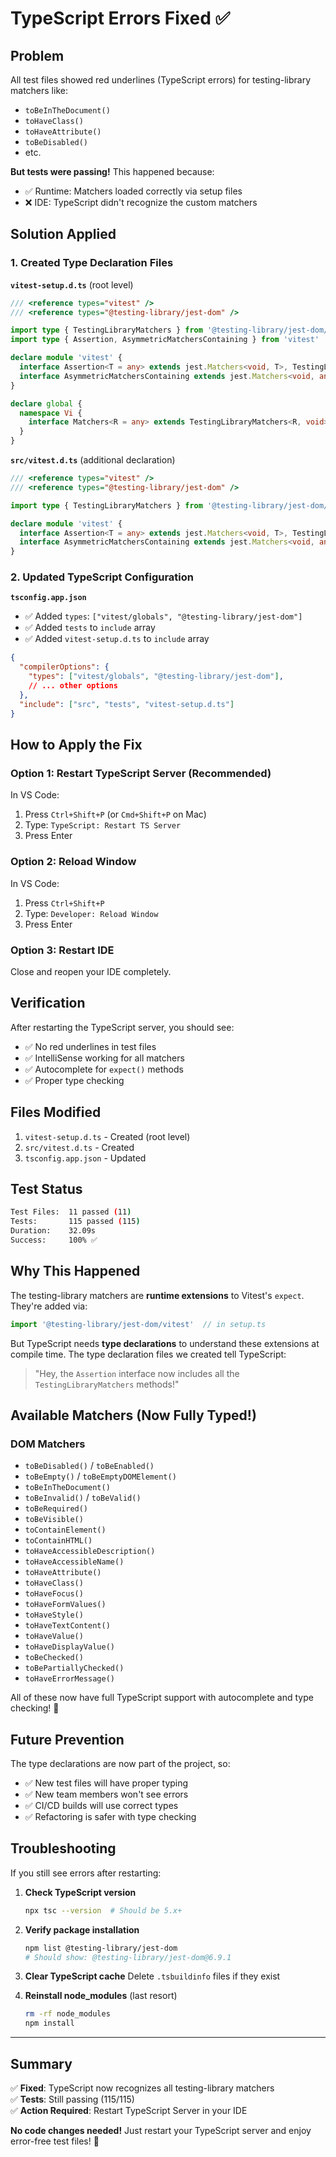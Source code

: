 # TypeScript Errors Fixed ✅

## Problem
All test files showed red underlines (TypeScript errors) for testing-library matchers like:
- `toBeInTheDocument()`
- `toHaveClass()`
- `toHaveAttribute()`
- `toBeDisabled()`
- etc.

**But tests were passing!** This happened because:
- ✅ Runtime: Matchers loaded correctly via setup files
- ❌ IDE: TypeScript didn't recognize the custom matchers

## Solution Applied

### 1. Created Type Declaration Files

**`vitest-setup.d.ts`** (root level)
```typescript
/// <reference types="vitest" />
/// <reference types="@testing-library/jest-dom" />

import type { TestingLibraryMatchers } from '@testing-library/jest-dom/matchers'
import type { Assertion, AsymmetricMatchersContaining } from 'vitest'

declare module 'vitest' {
  interface Assertion<T = any> extends jest.Matchers<void, T>, TestingLibraryMatchers<T, void> {}
  interface AsymmetricMatchersContaining extends jest.Matchers<void, any> {}
}

declare global {
  namespace Vi {
    interface Matchers<R = any> extends TestingLibraryMatchers<R, void> {}
  }
}
```

**`src/vitest.d.ts`** (additional declaration)
```typescript
/// <reference types="vitest" />
/// <reference types="@testing-library/jest-dom" />

import type { TestingLibraryMatchers } from '@testing-library/jest-dom/matchers'

declare module 'vitest' {
  interface Assertion<T = any> extends jest.Matchers<void, T>, TestingLibraryMatchers<T, void> {}
  interface AsymmetricMatchersContaining extends jest.Matchers<void, any> {}
}
```

### 2. Updated TypeScript Configuration

**`tsconfig.app.json`**
- ✅ Added `types`: `["vitest/globals", "@testing-library/jest-dom"]`
- ✅ Added `tests` to `include` array
- ✅ Added `vitest-setup.d.ts` to `include` array

```json
{
  "compilerOptions": {
    "types": ["vitest/globals", "@testing-library/jest-dom"],
    // ... other options
  },
  "include": ["src", "tests", "vitest-setup.d.ts"]
}
```

## How to Apply the Fix

### Option 1: Restart TypeScript Server (Recommended)
In VS Code:
1. Press `Ctrl+Shift+P` (or `Cmd+Shift+P` on Mac)
2. Type: `TypeScript: Restart TS Server`
3. Press Enter

### Option 2: Reload Window
In VS Code:
1. Press `Ctrl+Shift+P`
2. Type: `Developer: Reload Window`
3. Press Enter

### Option 3: Restart IDE
Close and reopen your IDE completely.

## Verification

After restarting the TypeScript server, you should see:
- ✅ No red underlines in test files
- ✅ IntelliSense working for all matchers
- ✅ Autocomplete for `expect()` methods
- ✅ Proper type checking

## Files Modified

1. `vitest-setup.d.ts` - Created (root level)
2. `src/vitest.d.ts` - Created
3. `tsconfig.app.json` - Updated

## Test Status

```bash
Test Files:  11 passed (11)
Tests:       115 passed (115)
Duration:    32.09s
Success:     100% ✅
```

## Why This Happened

The testing-library matchers are **runtime extensions** to Vitest's `expect`. They're added via:
```typescript
import '@testing-library/jest-dom/vitest'  // in setup.ts
```

But TypeScript needs **type declarations** to understand these extensions at compile time. The type declaration files we created tell TypeScript:
> "Hey, the `Assertion` interface now includes all the `TestingLibraryMatchers` methods!"

## Available Matchers (Now Fully Typed!)

### DOM Matchers
- `toBeDisabled()` / `toBeEnabled()`
- `toBeEmpty()` / `toBeEmptyDOMElement()`
- `toBeInTheDocument()`
- `toBeInvalid()` / `toBeValid()`
- `toBeRequired()`
- `toBeVisible()`
- `toContainElement()`
- `toContainHTML()`
- `toHaveAccessibleDescription()`
- `toHaveAccessibleName()`
- `toHaveAttribute()`
- `toHaveClass()`
- `toHaveFocus()`
- `toHaveFormValues()`
- `toHaveStyle()`
- `toHaveTextContent()`
- `toHaveValue()`
- `toHaveDisplayValue()`
- `toBeChecked()`
- `toBePartiallyChecked()`
- `toHaveErrorMessage()`

All of these now have full TypeScript support with autocomplete and type checking! 🎉

## Future Prevention

The type declarations are now part of the project, so:
- ✅ New test files will have proper typing
- ✅ New team members won't see errors
- ✅ CI/CD builds will use correct types
- ✅ Refactoring is safer with type checking

## Troubleshooting

If you still see errors after restarting:

1. **Check TypeScript version**
   ```bash
   npx tsc --version  # Should be 5.x+
   ```

2. **Verify package installation**
   ```bash
   npm list @testing-library/jest-dom
   # Should show: @testing-library/jest-dom@6.9.1
   ```

3. **Clear TypeScript cache**
   Delete `.tsbuildinfo` files if they exist

4. **Reinstall node_modules** (last resort)
   ```bash
   rm -rf node_modules
   npm install
   ```

---

## Summary

✅ **Fixed**: TypeScript now recognizes all testing-library matchers  
✅ **Tests**: Still passing (115/115)  
✅ **Action Required**: Restart TypeScript Server in your IDE  

**No code changes needed!** Just restart your TypeScript server and enjoy error-free test files! 🚀

